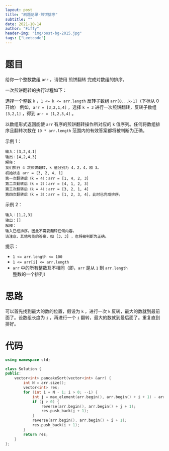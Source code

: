 ```yaml
---
layout: post
title: "刷题记录-煎饼排序"
subtitle: ""
date: 2021-10-14
author: "Fiffy"
header-img: "img/post-bg-2015.jpg"
tags: ["Leetcode"]
---
```


# 题目

给你一个整数数组 `arr` ，请使用 煎饼翻转 完成对数组的排序。

一次煎饼翻转的执行过程如下：

选择一个整数 `k` ，`1 <= k <= arr.length`
反转子数组 `arr[0...k-1]`（下标从 0 开始）
例如，`arr = [3,2,1,4]` ，选择 `k = 3` 进行一次煎饼翻转，反转子数组 `[3,2,1]` ，得到 `arr = [1,2,3,4]` 。

以数组形式返回能使 `arr` 有序的煎饼翻转操作所对应的 `k` 值序列。任何将数组排序且翻转次数在 `10 * arr.length` 范围内的有效答案都将被判断为正确。

 示例 1：

```
输入：[3,2,4,1]
输出：[4,2,4,3]
解释：
我们执行 4 次煎饼翻转，k 值分别为 4，2，4，和 3。
初始状态 arr = [3, 2, 4, 1]
第一次翻转后（k = 4）：arr = [1, 4, 2, 3]
第二次翻转后（k = 2）：arr = [4, 1, 2, 3]
第三次翻转后（k = 4）：arr = [3, 2, 1, 4]
第四次翻转后（k = 3）：arr = [1, 2, 3, 4]，此时已完成排序。 
```

示例 2：

```
输入：[1,2,3]
输出：[]
解释：
输入已经排序，因此不需要翻转任何内容。
请注意，其他可能的答案，如 [3，3] ，也将被判断为正确。
```


提示：

- `1 <= arr.length <= 100`
- `1 <= arr[i] <= arr.length`
- `arr` 中的所有整数互不相同（即，`arr` 是从 `1` 到 `arr.length` 整数的一个排列）

# 思路

可以首先找到最大的数的位置，假设为 `k` ，进行一次 `k` 反转，最大的数就到最前面了。设数组长度为 `i` ，再进行一个 `i` 翻转，最大的数就到最后面了。重复直到排好。

# 代码

```c++
using namespace std;

class Solution {
public:
    vector<int> pancakeSort(vector<int> &arr) {
        int N = arr.size();
        vector<int> res;
        for (int i = N - 1; i > 0; --i) {
            int j = max_element(arr.begin(), arr.begin() + i + 1) - arr.begin();
            if (j > 0) {
                reverse(arr.begin(), arr.begin() + j + 1);
                res.push_back(j + 1);
            }
            reverse(arr.begin(), arr.begin() + i + 1);
            res.push_back(i + 1);
        }
        return res;
    }
};
```


